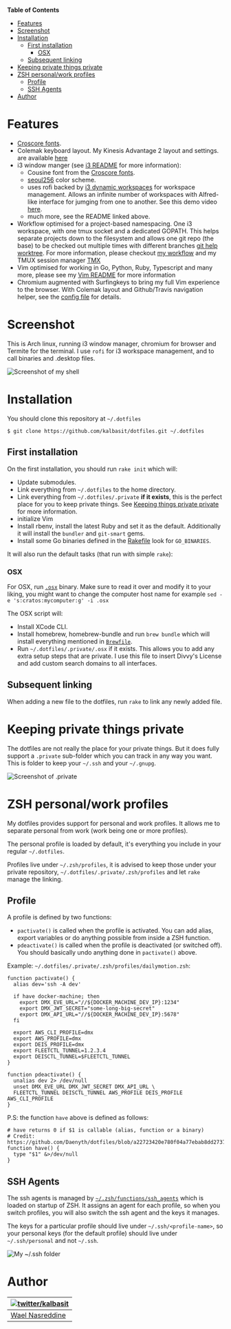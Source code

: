 <!-- START doctoc generated TOC please keep comment here to allow auto update -->
<!-- DON'T EDIT THIS SECTION, INSTEAD RE-RUN doctoc TO UPDATE -->
**Table of Contents**

- [Features](#features)
- [Screenshot](#screenshot)
- [Installation](#installation)
  - [First installation](#first-installation)
    - [OSX](#osx)
  - [Subsequent linking](#subsequent-linking)
- [Keeping private things private](#keeping-private-things-private)
- [ZSH personal/work profiles](#zsh-personalwork-profiles)
  - [Profile](#profile)
  - [SSH Agents](#ssh-agents)
- [Author](#author)

<!-- END doctoc generated TOC please keep comment here to allow auto update -->

# Features

- [Croscore fonts](https://en.wikipedia.org/wiki/Croscore_fonts).
- Colemak keyboard layout. My Kinesis Advantage 2 layout and settings.
	are available [here](https://github.com/kalbasit/advantage2)
- i3 window manger (see [i3
	README](https://github.com/kalbasit/dotfiles/tree/master/.config/i3)
	for more information):
	- Cousine font from the [Croscore fonts](https://en.wikipedia.org/wiki/Croscore_fonts).
	- [seoul256](https://github.com/junegunn/seoul256.vim) color scheme.
	- uses rofi backed by [i3 dynamic
		workspaces](https://github.com/kalbasit/i3-dynamic-workspaces) for
		workspace management. Allows an infinite number of workspaces with
		Alfred-like interface for jumging from one to another. See this demo
		video [here](#TODO).
	- much more, see the README linked above.
- Workflow optimised for a project-based namespacing. One i3 workspace,
	with one tmux socket and a dedicated GOPATH. This helps separate
	projects down to the filesystem and allows one git repo (the base) to
	be checked out multiple times with different branches [git help
	worktree](https://git-scm.com/docs/git-worktree). For more
	information, please checkout [my
	workflow](https://github.com/kalbasit/workflow) and my TMUX session
	manager [TMX](https://github.com/kalbasit/tmx)
- Vim optimised for working in Go, Python, Ruby, Typescript and many
	more, please see my [Vim README](#TODO) for more information
- Chromium augmented with Surfingkeys to bring my full Vim experience to
	the browser. With Colemak layout and Github/Travis navigation helper,
	see the [config
	file](https://github.com/kalbasit/dotfiles/blob/master/.surfingkeys.js.erb)
	for details.

# Screenshot

This is Arch linux, running i3 window manager, chromium for browser and
Termite for the terminal. I use `rofi` for i3 workspace management, and
to call binaries and .desktop files.

![Screenshot of my shell](https://i.imgur.com/gNF5iHs.png)

# Installation

You should clone this repository at `~/.dotfiles`

```
$ git clone https://github.com/kalbasit/dotfiles.git ~/.dotfiles

```

## First installation

On the first installation, you should run `rake init` which will:

- Update submodules.
- Link everything from `~/.dotfiles` to the home directory.
- Link everything from `~/.dotfiles/.private` **if it exists**, this is
  the perfect place for you to keep private things. See [Keeping things
  private private][3] for more information.
- initialize Vim
- Install rbenv, install the latest Ruby and set it as the default.
	Additionally it will install the `bundler` and `git-smart` gems.
- Install some Go binaries defined in the
	[Rakefile](https://github.com/kalbasit/dotfiles/blob/master/Rakefile)
	look for `GO_BINARIES`.

It will also run the default tasks (that run with simple `rake`):

### OSX

For OSX, run [`.osx`][1] binary. Make sure to read it over and modify it
to your liking, you might want to change the computer host name for
example `sed -e 's:cratos:mycomputer:g' -i .osx`

The OSX script will:
- Install XCode CLI.
- Install homebrew, homebrew-bundle and run `brew bundle` which will
  install everything mentioned in [`Brewfile`][2].
- Run `~/.dotfiles/.private/.osx` if it exists. This allows you to
  add any extra setup steps that are private. I use this file to
  insert Divvy's License and add custom search domains to all
  interfaces.

## Subsequent linking

When adding a new file to the dotfiles, run `rake` to link any newly
added file.

# Keeping private things private

The dotfiles are not really the place for your private things. But it
does fully support a `.private` sub-folder which you can track in any
way you want. This is folder to keep your `~/.ssh` and your `~/.gnupg`.

![Screenshot of .private](https://i.imgur.com/UvWQmze.png)

# ZSH personal/work profiles

My dotfiles provides support for personal and work profiles. It allows
me to separate personal from work (work being one or more profiles).

The personal profile is loaded by default, it's everything you include
in your regular `~/.dotfiles`.

Profiles live under `~/.zsh/profiles`, it is advised to keep those under
your private repository, `~/.dotfiles/.private/.zsh/profiles` and let
`rake` manage the linking.

## Profile

A profile is defined by two functions:
- `pactivate()` is called when the profile is activated. You can add
  alias, export variables or do anything possible from inside a ZSH
  function.
- `pdeactivate()` is called when the profile is deactivated (or switched
  off). You should basically undo anything done in `pactivate()` above.

Example: `~/.dotfiles/.private/.zsh/profiles/dailymotion.zsh`:

```
function pactivate() {
  alias dev='ssh -A dev'

  if have docker-machine; then
    export DMX_EVE_URL="//${DOCKER_MACHINE_DEV_IP}:1234"
    export DMX_JWT_SECRET="some-long-big-secret"
    export DMX_API_URL="//${DOCKER_MACHINE_DEV_IP}:5678"
  fi

  export AWS_CLI_PROFILE=dmx
  export AWS_PROFILE=dmx
  export DEIS_PROFILE=dmx
  export FLEETCTL_TUNNEL=1.2.3.4
  export DEISCTL_TUNNEL=$FLEETCTL_TUNNEL
}

function pdeactivate() {
  unalias dev 2> /dev/null
  unset DMX_EVE_URL DMX_JWT_SECRET DMX_API_URL \
  FLEETCTL_TUNNEL DEISCTL_TUNNEL AWS_PROFILE DEIS_PROFILE AWS_CLI_PROFILE
}
```

P.S: the function `have` above is defined as follows:

```
# have returns 0 if $1 is callable (alias, function or a binary)
# Credit: https://github.com/Daenyth/dotfiles/blob/a22723420e780f04a77ebab8dd2737cfaba43c42/.bashrc#L47
function have() {
  type "$1" &>/dev/null
}
```

## SSH Agents

The ssh agents is managed by [`~/.zsh/functions/ssh_agents`][7] which is loaded on
startup of ZSH. It assigns an agent for each profile, so when you switch
profiles, you will also switch the ssh agent and the keys it manages.

The keys for a particular profile should live under
`~/.ssh/<profile-name>`, so your personal keys (for the default profile)
should live under `~/.ssh/personal` and not `~/.ssh`.

![My ~/.ssh folder](https://i.imgur.com/tNsMlks.png)

# Author

| [![twitter/kalbasit](https://avatars0.githubusercontent.com/u/87115?v=3&s=128)](http://twitter.com/kalbasit "Follow @kalbasit on Twitter") |
|---|
| [Wael Nasreddine](https://github.com/kalbasit) |

[1]: https://github.com/kalbasit/dotfiles/blob/master/.osx
[2]: https://github.com/kalbasit/dotfiles/blob/master/Brewfile
[3]: #keeping-private-things-private
[4]: https://github.com/kalbasit/dotfiles/blob/master/.vimrc#L3
[5]: https://github.com/kalbasit/dotfiles/blob/master/Rakefile#L21
[6]: https://github.com/mathiasbynens/dotfiles/blob/master/.osx
[7]: https://github.com/kalbasit/dotfiles/blob/master/.zsh/functions/ssh_agents

